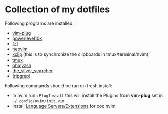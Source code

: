 # Collection of my dotfiles

Following programs are installed:
* [vim-plug](https://github.com/junegunn/vim-plug)
* [powerlevel10k](https://github.com/romkatv/powerlevel10k)
* [fzf](https://github.com/junegunn/fzf)
* [neovim](https://github.com/neovim/neovim)
* [xclip](https://wiki.ubuntuusers.de/xclip/) (this is to synchronize the clipboards in tmux/terminal/nvim)
* [tmux](https://github.com/tmux/tmux)
* [ohmyzsh](https://github.com/ohmyzsh/ohmyzsh)
* [the_silver_searcher](https://github.com/ggreer/the_silver_searcher)
* ([ripgrep](https://github.com/BurntSushi/ripgrep))

Following commands should be run on fresh install:
* In nvim run `:PlugInstall` this will install the Plugins from **vim-plug** set in `~/.config/nvim/init.vim`
* Install [Language Servers/Extensions](https://github.com/neoclide/coc.nvim/wiki/Install-coc.nvim#install-extension-for-programming-languages-you-use-daily) for coc.nvim

